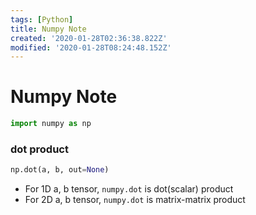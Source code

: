 ```yaml
---
tags: [Python]
title: Numpy Note
created: '2020-01-28T02:36:38.822Z'
modified: '2020-01-28T08:24:48.152Z'
---
```


# Numpy Note

```Python
import numpy as np
```

### dot product 
```Python
np.dot(a, b, out=None)
```
- For 1D a, b tensor, `numpy.dot` is dot(scalar) product
- For 2D a, b tensor, `numpy.dot` is matrix-matrix product

